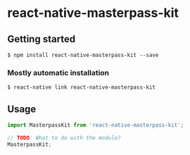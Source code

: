 # react-native-masterpass-kit

## Getting started

`$ npm install react-native-masterpass-kit --save`

### Mostly automatic installation

`$ react-native link react-native-masterpass-kit`

## Usage
```javascript
import MasterpassKit from 'react-native-masterpass-kit';

// TODO: What to do with the module?
MasterpassKit;
```
